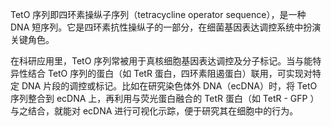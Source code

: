 TetO 序列即四环素操纵子序列（tetracycline operator sequence），是一种 DNA 短序列。它是四环素抗性操纵子的一部分，在细菌基因表达调控系统中扮演关键角色。

  

在科研应用里，TetO 序列常被用于真核细胞基因表达调控及分子标记。当与能特异性结合 TetO 序列的蛋白（如 TetR 蛋白，四环素阻遏蛋白）联用，可实现对特定 DNA 片段的调控或标记。比如在研究染色体外 DNA（ecDNA）时，将 TetO 序列整合到 ecDNA 上，再利用与荧光蛋白融合的 TetR 蛋白（如 TetR - GFP ）与之结合，就能对 ecDNA 进行可视化示踪，便于研究其在细胞中的行为。